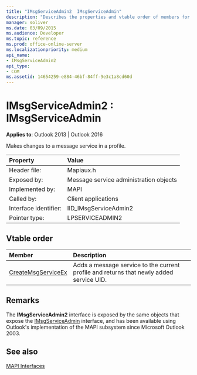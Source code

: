 ```yaml
---
title: "IMsgServiceAdmin2  IMsgServiceAdmin"
description: "Describes the properties and vtable order of members for IMsgServiceAdmin2 IMsgServiceAdmin, which makes changes to a message service in a profile."
manager: soliver
ms.date: 03/09/2015
ms.audience: Developer
ms.topic: reference
ms.prod: office-online-server
ms.localizationpriority: medium
api_name:
- IMsgServiceAdmin2
api_type:
- COM
ms.assetid: 14654259-e884-46bf-84ff-9e3c1a8cd60d
---
```


# IMsgServiceAdmin2 : IMsgServiceAdmin

  
  
**Applies to**: Outlook 2013 | Outlook 2016 
  
Makes changes to a message service in a profile.
  
|Property|Value|
|:-----|:-----|
|Header file:  <br/> |Mapiaux.h  <br/> |
|Exposed by:  <br/> |Message service administration objects  <br/> |
|Implemented by:  <br/> |MAPI  <br/> |
|Called by:  <br/> |Client applications  <br/> |
|Interface identifier:  <br/> |IID_IMsgServiceAdmin2  <br/> |
|Pointer type:  <br/> |LPSERVICEADMIN2  <br/> |
   
## Vtable order

|Member|Description|
|:-----|:-----|
|[CreateMsgServiceEx](imsgserviceadmin2-createmsgserviceex.md) <br/> |Adds a message service to the current profile and returns that newly added service UID. |
   
## Remarks

The **IMsgServiceAdmin2** interface is exposed by the same objects that expose the [IMsgServiceAdmin](imsgserviceadminiunknown.md) interface, and has been available using Outlook's implementation of the MAPI subsystem since Microsoft Outlook 2003. 
  
## See also



[MAPI Interfaces](mapi-interfaces.md)

